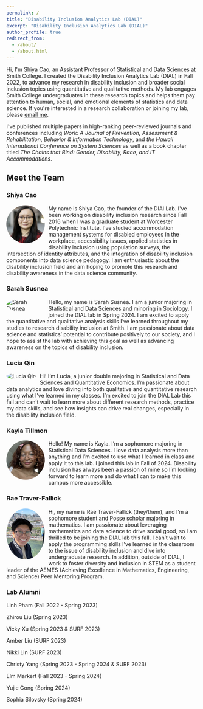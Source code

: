 ```yaml
---
permalink: /
title: "Disability Inclusion Analytics Lab (DIAL)"
excerpt: "Disability Inclusion Analytics Lab (DIAL)"
author_profile: true
redirect_from: 
  - /about/
  - /about.html
---
```


Hi, I'm Shiya Cao, an Assistant Professor of Statistical and Data Sciences at Smith College. I created the Disability Inclusion Analytics Lab (DIAL) in Fall 2022, to advance my research in disability inclusion and broader social inclusion topics using quantitative and qualitative methods. My lab engages Smith College undergraduates in these research topics and helps them pay attention to human, social, and emotional elements of statistics and data science. If you're interested in a research collaboration or joining my lab, please [email me](mailto:scao53@smith.edu).

I've published multiple papers in high-ranking peer-reviewed journals and conferences including *Work: A Journal of Prevention, Assessment & Rehabilitation*, *Behavior & Information Technology*, and *the Hawaii International Conference on System Sciences* as well as a book chapter titled *The Chains that Bind: Gender, Disability, Race, and IT Accommodations*.

## Meet the Team

### Shiya Cao

<div style="max-width: 20%; float: left; margin-right: 10px; margin-bottom:10px;">

<img src="../images/Shiya_Cao_51_small_square.jpg" alt="Shiya Cao" style="border-radius: 50%;">

</div>

My name is Shiya Cao, the founder of the DIAl Lab. I've been working on disability inclusion research since Fall 2016 when I was a graduate student at Worcester Polytechnic Institute. I've studied accommodation management systems for disabled employees in the workplace, accessibility issues, applied statistics in disability inclusion using population surveys, the intersection of identity attributes, and the integration of disability inclusion components into data science pedagogy. I am enthusiastic about the disability inclusion field and am hoping to promote this research and disability awareness in the data science community.

### Sarah Susnea

<div style="max-width: 20%; float: left; margin-right: 10px; margin-bottom:10px;">

<img src="../images/SarahSusnea.jpg" alt="Sarah Susnea" style="border-radius: 50%;">

</div>

Hello, my name is Sarah Susnea. I am a junior majoring in Statistical and Data Sciences and minoring in Sociology. I joined the DIAL lab in Spring 2024. I am excited to apply the quantitative and qualitative analysis skills I’ve learned throughout my studies to research disability inclusion at Smith. I am passionate about data science and statistics’ potential to contribute positively to our society, and I hope to assist the lab with achieving this goal as well as advancing awareness on the topics of disability inclusion.

### Lucia Qin

<div style="max-width: 20%; float: left; margin-right: 10px; margin-bottom:10px;">

<img src="../images/LuciaQin.JPG" alt="Lucia Qin" style="border-radius: 50%;">

</div>

Hi! I’m Lucia, a junior double majoring in Statistical and Data Sciences and Quantitative Economics. I’m passionate about data analytics and love diving into both qualitative and quantitative research using what I’ve learned in my classes. I’m excited to join the DIAL Lab this fall and can’t wait to learn more about different research methods, practice my data skills, and see how insights can drive real changes, especially in the disability inclusion field. 

### Kayla Tillmon

<div style="max-width: 20%; float: left; margin-right: 10px; margin-bottom:10px;">

<img src="../images/kayla.jpg" alt="Kayla Tillmon" style="border-radius: 50%;">

</div>

Hello! My name is Kayla. I’m a sophomore majoring in Statistical Data Sciences. I love data analysis more than anything and I’m excited to use what I learned in class and apply it to this lab. I joined this lab in Fall of 2024. Disability inclusion has always been a passion of mine so I’m looking forward to learn more and do what I can to make this campus more accessible.

### Rae Traver-Fallick

<div style="max-width: 20%; float: left; margin-right: 10px; margin-bottom:10px;">

<img src="../images/rae.jpg" alt="Rae Traver-Fallick" style="border-radius: 50%;">

</div>

Hi, my name is Rae Traver-Fallick (they/them), and I’m a sophomore student and Posse scholar majoring in mathematics. I am passionate about leveraging mathematics and data science to drive social good, so I am thrilled to be joining the DIAL lab this fall. I can’t wait to apply the programming skills I’ve learned in the classroom to the issue of disability inclusion and dive into undergraduate research. In addition, outside of DIAL, I work to foster diversity and inclusion in STEM as a student leader of the AEMES (Achieving Excellence in Mathematics, Engineering, and Science) Peer Mentoring Program.

### Lab Alumni

Linh Pham (Fall 2022 - Spring 2023)

Zhirou Liu (Spring 2023)

Vicky Xu (Spring 2023 & SURF 2023)

Amber Liu (SURF 2023)

Nikki Lin (SURF 2023)

Christy Yang (Spring 2023 - Spring 2024 & SURF 2023)

Elm Markert (Fall 2023 - Spring 2024)

Yujie Gong (Spring 2024)

Sophia Silovsky (Spring 2024)
